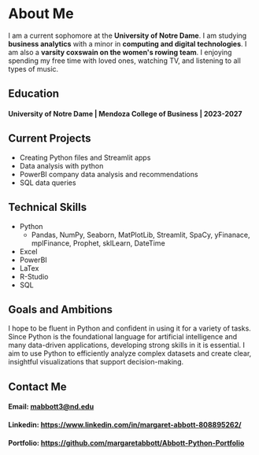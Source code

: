 
# About Me
I am a current sophomore at the **University of Notre Dame**. I am studying **business analytics** with a minor in **computing and digital technologies**. I am also a **varsity coxswain on the women's rowing team**. I enjoying spending my free time with loved ones, watching TV, and listening to all types of music. 
## Education 
#### University of Notre Dame | Mendoza College of Business | 2023-2027
## Current Projects
* Creating Python files and Streamlit apps
* Data analysis with python
* PowerBI company data analysis and recommendations
* SQL data queries 
## Technical Skills 
* Python
  * Pandas, NumPy, Seaborn, MatPlotLib, Streamlit, SpaCy, yFinanace, mplFinance, Prophet, sklLearn, DateTime
* Excel 
* PowerBI
* LaTex
* R-Studio
* SQL
## Goals and Ambitions 
I hope to be fluent in Python and confident in using it for a variety of tasks. Since Python is the foundational language for artificial intelligence and many data-driven applications, developing strong skills in it is essential. I aim to use Python to efficiently analyze complex datasets and create clear, insightful visualizations that support decision-making.
## Contact Me
#### Email: mabbott3@nd.edu
#### Linkedin: https://www.linkedin.com/in/margaret-abbott-808895262/
#### Portfolio: https://github.com/margaretabbott/Abbott-Python-Portfolio
